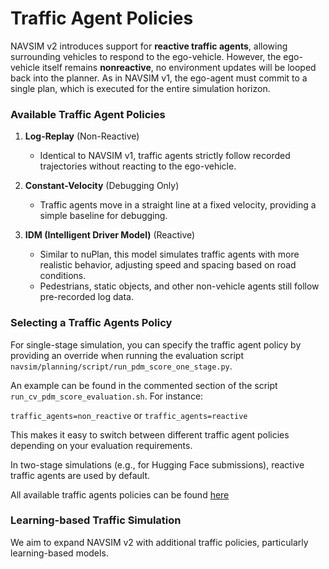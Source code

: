 # Traffic Agent Policies

NAVSIM v2 introduces support for **reactive traffic agents**, allowing surrounding vehicles to respond to the ego-vehicle. However, the ego-vehicle itself remains **nonreactive**, no environment updates will be looped back into the planner. As in NAVSIM v1, the ego-agent must commit to a single plan, which is executed for the entire simulation horizon.

### Available Traffic Agent Policies

1. **Log-Replay** (Non-Reactive)

   - Identical to NAVSIM v1, traffic agents strictly follow recorded trajectories without reacting to the ego-vehicle.
2. **Constant-Velocity** (Debugging Only)

   - Traffic agents move in a straight line at a fixed velocity, providing a simple baseline for debugging.
3. **IDM (Intelligent Driver Model)** (Reactive)

   - Similar to nuPlan, this model simulates traffic agents with more realistic behavior, adjusting speed and spacing based on road conditions.
   - Pedestrians, static objects, and other non-vehicle agents still follow pre-recorded log data.

### Selecting a Traffic Agents Policy

For single-stage simulation, you can specify the traffic agent policy by providing an override when running the evaluation script `navsim/planning/script/run_pdm_score_one_stage.py`.

An example can be found in the commented section of the script `run_cv_pdm_score_evaluation.sh`. For instance:

`traffic_agents=non_reactive` or `traffic_agents=reactive`

This makes it easy to switch between different traffic agent policies depending on your evaluation requirements.

In two-stage simulations (e.g., for Hugging Face submissions), reactive traffic agents are used by default.

All available traffic agents policies can be found [here](navsim/planning/script/config/common/traffic_agents_policy.md)

### Learning-based Traffic Simulation

We aim to expand NAVSIM v2 with additional traffic policies, particularly learning-based models.
